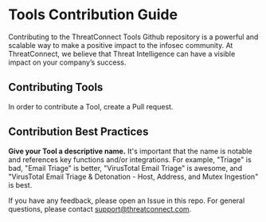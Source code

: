 # Tools Contribution Guide

Contributing to the ThreatConnect Tools Github repository is a powerful and scalable way to make a positive impact to the infosec community. At ThreatConnect, we believe that Threat Intelligence can have a visible impact on your company’s success.

## Contributing Tools

In order to contribute a Tool, create a Pull request.

## Contribution Best Practices

**Give your Tool a descriptive name.** It's important that the name is notable and references key functions and/or integrations. For example, "Triage" is bad, "Email Triage" is better, "VirusTotal Email Triage" is awesome, and "VirusTotal Email Triage & Detonation - Host, Address, and Mutex Ingestion" is best.

If you have any feedback, please open an Issue in this repo. For general questions, please contact support@threatconnect.com.
